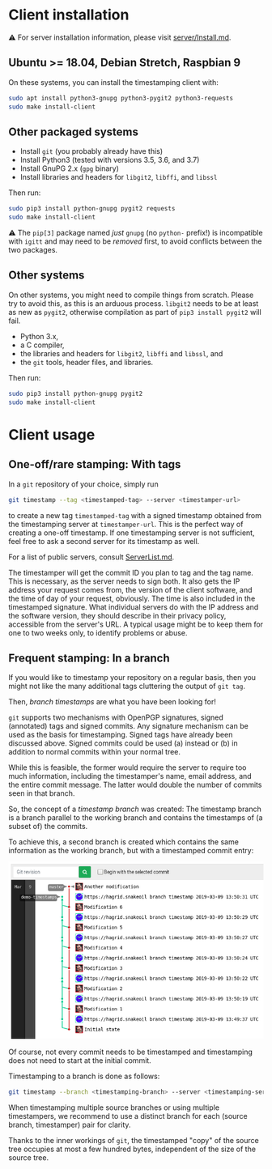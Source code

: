 # Client installation

:warning: For server installation information, please visit
[server/Install.md](../server/Install.md).

## Ubuntu >= 18.04, Debian Stretch, Raspbian 9

On these systems, you can install the timestamping client with:

```sh
sudo apt install python3-gnupg python3-pygit2 python3-requests
sudo make install-client
```

## Other packaged systems

* Install `git` (you probably already have this)
* Install Python3 (tested with versions 3.5, 3.6, and 3.7)
* Install GnuPG 2.x (`gpg` binary)
* Install libraries and headers for `libgit2`, `libffi`, and `libssl`

Then run:

```sh
sudo pip3 install python-gnupg pygit2 requests
sudo make install-client
```

:warning: The `pip[3]` package named *just* `gnupg` (no `python-` prefix!) is
incompatible with `igitt` and may need to be *removed* first, to avoid
conflicts between the two packages.


## Other systems

On other systems, you might need to compile things from scratch. Please try to
avoid this, as this is an arduous process. `libgit2` needs to be at least as
new as `pygit2`, otherwise compilation as part of `pip3 install pygit2` will
fail.

* Python 3.x,
* a C compiler,
* the libraries and headers for `libgit2`, `libffi` and `libssl`, and
* the `git` tools, header files, and libraries.

Then run:

```sh
sudo pip3 install python-gnupg pygit2
sudo make install-client
```


# Client usage

## One-off/rare stamping: With tags

In a `git` repository of your choice, simply run
```sh
git timestamp --tag <timestamped-tag> --server <timestamper-url>
```

to create a new tag `timestamped-tag` with a signed timestamp obtained from the
timestamping server at `timestamper-url`. This is the perfect way of creating a
one-off timestamp. If one timestamping server is not sufficient, feel free to
ask a second server for its timestamp as well.

For a list of public servers, consult [ServerList.md](./ServerList.md).

The timestamper will get the commit ID you plan to tag and the tag name. This
is necessary, as the server needs to sign both. It also gets the IP address
your request comes from, the version of the client software, and the time of
day of your request, obviously. The time is also included in the timestamped
signature. What individual servers do with the IP address and the software
version, they should describe in their privacy policy, accessible from the
server's URL. A typical usage might be to keep them for one to two weeks only,
to identify problems or abuse.

## Frequent stamping: In a branch

If you would like to timestamp your repository on a regular basis, then you
might not like the many additional tags cluttering the output of `git tag`.

Then, *branch timestamps* are what you have been looking for!

`git` supports two mechanisms with OpenPGP signatures, signed (annotated) tags
and signed commits. Any signature mechanism can be used as the basis for
timestamping. Signed tags have already been discussed above. Signed commits
could be used (a) instead or (b) in addition to normal commits within your
normal tree.

While this is feasible, the former would require the server to require too much
information, including the timestamper's name, email address, and the entire
commit message. The latter would double the number of commits seen in that
branch.

So, the concept of a *timestamp branch* was created: The timestamp branch
is a branch parallel to the working branch and contains the timestamps of
(a subset of) the commits.

To achieve this, a second branch is created which contains the same
information as the working branch, but with a timestamped commit entry:

![Timestamp Branch](./TimestampBranch.png)

Of course, not every commit needs to be timestamped and timestamping does not
need to start at the initial commit.

Timestamping to a branch is done as follows:

```sh
git timestamp --branch <timestamping-branch> --server <timestamping-server>
```

When timestamping multiple source branches or using multiple timestampers,
we recommend to use a distinct branch for each (source branch, timestamper)
pair for clarity.

Thanks to the inner workings of `git`, the timestamped "copy" of the source tree
occupies at most a few hundred bytes, independent of the size of the source tree.

